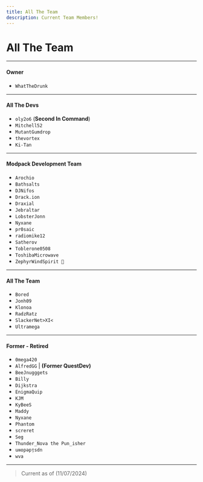 ```yaml
---
title: All The Team
description: Current Team Members!
---
```


# All The Team

---

#### Owner

- `WhatTheDrunk`

---

#### All The Devs

- `oly2o6` (**Second In Command**) 
- `Mitchell52`
- `MutantGumdrop`
- `thevortex`
- `Ki-Tan`

---

#### Modpack Development Team

- `Arochio`
- `Bathsalts`
- `DJNifos`
- `Drack.ion`
- `Draxial`
- `Jebraltar`
- `LobsterJonn`
- `Nyxane`
- `pr0saic`
- `radiomike12`
- `Satherov`
- `Toblerone0508`
- `ToshibaMicrowave`
- `ZephyrWindSpirit 🐉`

---

#### All The Team

- `Bored`
- `Jonh09`
- `Klonoa`
- `RadzRatz`
- `SlackerNet>XI<`
- `Ultramega`

---

#### Former - Retired

- `0mega420`
- `AlfredGG` | **(Former QuestDev)**
- `BeeJnugggets`
- `Billy`
- `Dijkstra`
- `EnigmaQuip`
- `KJM`
- `KyBeeS`
- `Maddy`
- `Nyxane`
- `Phantom`
- `screret`
- `Seg`
- `Thunder_Nova the Pun_isher`
- `uʍopǝpᴉsdn`
- `wva`

---

> Current as of (11/07/2024)
